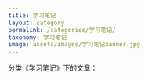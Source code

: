 ```yaml
---
title: 学习笔记
layout: category
permalink: /categories/学习笔记/
taxonomy: 学习笔记
image: assets/images/学习笔记banner.jpg
---
```


分类《学习笔记》下的文章：